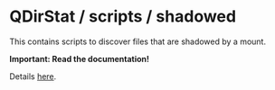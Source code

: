 # QDirStat / scripts / shadowed

This contains scripts to discover files that are shadowed by a mount.

**Important: Read the documentation!**

Details [here](../../doc/Shadowed-by-Mount.md).

